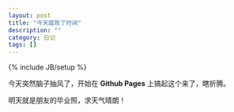 ```yaml
---
layout: post
title: "今天腐败了时间"
description: ""
category: 日记
tags: []
---
```

{% include JB/setup %}

今天突然脑子抽风了，开始在
**Github Pages**
上搞起这个来了，瞎折腾。

明天就是朋友的毕业照，求天气晴朗！

